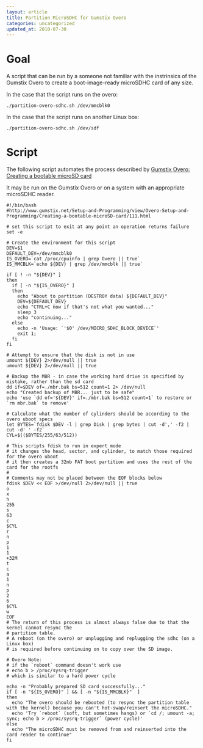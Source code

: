 ```yaml
---
layout: article
title: Partition MicroSDHC for Gumstix Overo
categories: uncategorized
updated_at: 2010-07-30
---
```


Goal
====

A script that can be run by a someone not familiar with the instrinsics of the Gumstix Overo to create a boot-image-ready microSDHC card of any size.

In the case that the script runs on the overo:

    ./partition-overo-sdhc.sh /dev/mmcblk0

In the case that the script runs on another Linux box:

    ./partition-overo-sdhc.sh /dev/sdf

Script
======

The following script automates the process described by [Gumstix Overo: Creating a bootable microSD card](http://www.gumstix.net/Setup-and-Programming/view/Overo-Setup-and-Programming/Creating-a-bootable-microSD-card/111.html)

It may be run on the Gumstix Overo or on a system with an appropriate microSDHC reader.

    #!/bin/bash
    #http://www.gumstix.net/Setup-and-Programming/view/Overo-Setup-and-Programming/Creating-a-bootable-microSD-card/111.html

    # set this script to exit at any point an operation returns failure
    set -e

    # Create the environment for this script
    DEV=$1
    DEFAULT_DEV=/dev/mmcblk0
    IS_OVERO=`cat /proc/cpuinfo | grep Overo || true`
    IS_MMCBLK=`echo ${DEV} | grep /dev/mmcblk || true`

    if [ ! -n "${DEV}" ]
    then
      if [ -n "${IS_OVERO}" ]
      then
        echo "About to partition (DESTROY data) ${DEFAULT_DEV}"
        DEV=${DEFAULT_DEV}
        echo "CTRL+C now if that's not what you wanted..."
        sleep 3
        echo "continuing..."
      else
        echo -n 'Usage: `'$0' /dev/MICRO_SDHC_BLOCK_DEVICE`'
        exit 1;
      fi
    fi

    # Attempt to ensure that the disk is not in use
    umount ${DEV} 2>/dev/null || true
    umount ${DEV} 2>/dev/null || true

    # Backup the MBR - in case the working hard drive is specified by mistake, rather than the sd card
    dd if=$DEV of=./mbr.bak bs=512 count=1 2> /dev/null
    echo "Created backup of MBR... just to be safe"
    echo 'use `dd of='${DEV}' if=./mbr.bak bs=512 count=1` to restore or `rm mbr.bak` to remove'

    # Calculate what the number of cylinders should be according to the overo uboot specs
    let BYTES=`fdisk $DEV -l | grep Disk | grep bytes | cut -d',' -f2 | cut -d' ' -f2`
    CYL=$(($BYTES/255/63/512))

    # This scripts fdisk to run in expert mode
    # it changes the head, sector, and cylinder, to match those required for the overo uboot
    # it then creates a 32mb FAT boot partition and uses the rest of the card for the rootfs
    #
    # Comments may not be placed between the EOF blocks below
    fdisk $DEV << EOF >/dev/null 2>/dev/null || true
    o
    x
    h
    255
    s
    63
    c
    $CYL
    r
    n
    p
    1
    1
    +32M
    t
    c
    a
    1
    n
    p
    2
    6
    $CYL
    w
    EOF
    # The return of this process is almost always false due to that the kernel cannot resync the
    # partition table.
    # A reboot (on the overo) or unplugging and replugging the sdhc (on a Linux box)
    # is required before continuing on to copy over the SD image.

    # Overo Note:
    # if the `reboot` command doesn't work use
    # echo b > /proc/sysrq-trigger
    # which is similar to a hard power cycle

    echo -n "Probably prepared SD card successfully..."
    if [ -n "${IS_OVERO}" ] && [ -n "${IS_MMCBLK}"  ]
    then
      echo "The overo should be rebooted (to resync the partition table with the kernel) because you can't hot-swap/reinsert the microSDHC."
      echo 'Try `reboot` (soft, but sometimes hangs) or `cd /; umount -a; sync; echo b > /proc/sysrq-trigger` (power cycle)'
    else
      echo "The microSDHC must be removed from and reinserted into the card reader to continue"
    fi
